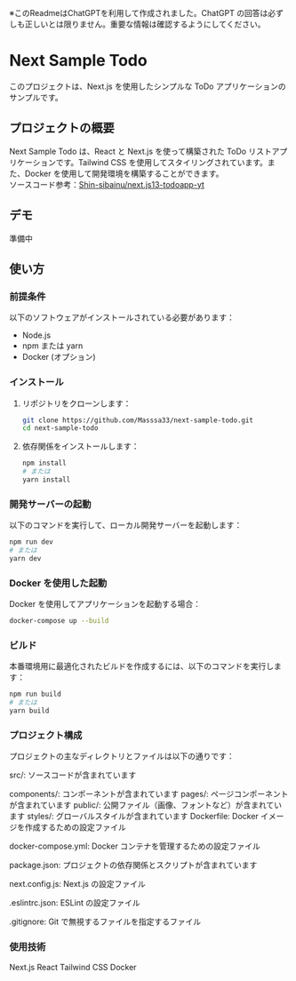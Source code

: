 ※このReadmeはChatGPTを利用して作成されました。ChatGPT の回答は必ずしも正しいとは限りません。重要な情報は確認するようにしてください。

# Next Sample Todo

このプロジェクトは、Next.js を使用したシンプルな ToDo アプリケーションのサンプルです。

## プロジェクトの概要

Next Sample Todo は、React と Next.js を使って構築された ToDo リストアプリケーションです。Tailwind CSS を使用してスタイリングされています。また、Docker を使用して開発環境を構築することができます。  
ソースコード参考：[Shin-sibainu/next.js13-todoapp-yt](https://github.com/Shin-sibainu/next.js13-todoapp-yt)

## デモ
準備中

## 使い方

### 前提条件

以下のソフトウェアがインストールされている必要があります：

- Node.js
- npm または yarn
- Docker (オプション)

### インストール

1. リポジトリをクローンします：

    ```bash
    git clone https://github.com/Masssa33/next-sample-todo.git
    cd next-sample-todo
    ```

2. 依存関係をインストールします：

    ```bash
    npm install
    # または
    yarn install
    ```

### 開発サーバーの起動

以下のコマンドを実行して、ローカル開発サーバーを起動します：

```bash
npm run dev
# または
yarn dev
```

### Docker を使用した起動
Docker を使用してアプリケーションを起動する場合：
```bash
docker-compose up --build
```

### ビルド
本番環境用に最適化されたビルドを作成するには、以下のコマンドを実行します：
```bash
npm run build
# または
yarn build
```

### プロジェクト構成
プロジェクトの主なディレクトリとファイルは以下の通りです：

src/: ソースコードが含まれています

components/: コンポーネントが含まれています
pages/: ページコンポーネントが含まれています
public/: 公開ファイル（画像、フォントなど）が含まれています
styles/: グローバルスタイルが含まれています
Dockerfile: Docker イメージを作成するための設定ファイル

docker-compose.yml: Docker コンテナを管理するための設定ファイル

package.json: プロジェクトの依存関係とスクリプトが含まれています

next.config.js: Next.js の設定ファイル

.eslintrc.json: ESLint の設定ファイル

.gitignore: Git で無視するファイルを指定するファイル

### 使用技術
Next.js
React
Tailwind CSS
Docker
